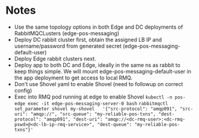 # Notes

 - Use the same topology options in both Edge and DC deployments of RabbitMQCLusters (edge-pos-messaging)
 - Deploy DC rabbit cluster first, obtain the assigned LB IP and username/password from generated secret (edge-pos-messaging-default-user)
 - Deploy Edge rabbit clusters next.
 - Deploy app to both DC and Edge, ideally in the same ns as rabbit to keep things simple.  We will mount edge-pos-messaging-default-user in the app deployment to get access to local RMQ.
 - Don't use Shovel yaml to enable Shovel (need to followup on correct config)
 - Exec into RMQ pod running at edge to enable Shovel
 `kubectl -n pos-edge exec -it edge-pos-messaging-server-0 bash`
 `rabbitmqctl set_parameter shovel my-shovel   '{"src-protocol": "amqp091", "src-uri": "amqp://", "src-queue": "my-reliable-pos-txns", "dest-protocol": "amqp091", "dest-uri": "amqp://<dc-rmq-user>:<dc-rmq-pswd>@<dc-lb-ip-rmq-service>", "dest-queue": "my-reliable-pos-txns"}'`